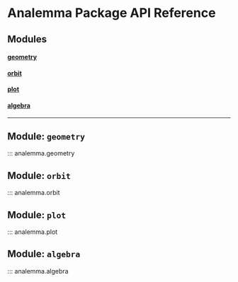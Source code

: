 # Analemma Package API Reference

## Modules

#### [geometry](#geometry)
#### [orbit](#orbit)
#### [plot](#plot)
#### [algebra](#algebra)

--------------------------------

<a name="geometry"></a>
## **Module: `geometry`**
::: analemma.geometry

<a name="orbit"></a>
## **Module: `orbit`**
::: analemma.orbit

<a name="plot"></a>
## **Module: `plot`**
::: analemma.plot

<a name="algebra"></a>
## **Module: `algebra`**
::: analemma.algebra
